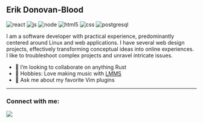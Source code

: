 ## Erik Donovan-Blood

 ![react](https://user-images.githubusercontent.com/49361894/194735984-0088c501-2ea1-447b-922d-1947c60af3f2.svg)
 ![js](https://user-images.githubusercontent.com/49361894/194735990-a92a1544-6f6b-4ebf-9eb1-3148a1b69a7b.svg)
 ![node](https://user-images.githubusercontent.com/49361894/194735997-ca439a7b-de9b-44fb-98df-de0e348c982d.svg)
 ![html5](https://user-images.githubusercontent.com/49361894/194736004-a8430d19-7685-440b-bb59-58412591cb39.svg)
 ![css](https://user-images.githubusercontent.com/49361894/194736008-f444cf88-9615-411a-b5c6-a86798b43180.svg)
 ![postgresql](https://user-images.githubusercontent.com/49361894/194736013-02d95228-339d-46a2-8fd0-75cd8d288194.svg)
<p>
I am a software developer with practical experience, predominantly centered around Linux and web applications. 
I have several web design projects, effectively transforming conceptual ideas into online experiences. I like to troubleshoot complex projects and unravel intricate issues.
</p>


- 👯 I’m looking to collaborate on anything Rust
- 🎹 Hobbies: Love making music with <a href="https://lmms.io/">LMMS</a>
- 💬 Ask me about my favorite Vim plugins

---



<h3 align="left">Connect with me:</h3>
<p align="left">
<a href="https://www.linkedin.com/in/erik-donovan-blood/" target="_blank" rel="noreferrer"><img src="https://img.shields.io/badge/linkedin- Erik Donovan--Blood-white?style=for-the-badge&color=0077B5&logo=linkedin&logoColor=0077B5&labelColor=white" /></a>
</p>
<!--
**Shramster/Shramster** is a ✨ _special_ ✨ repository because its `README.md` (this file) appears on your GitHub profile.

Here are some ideas to get you started:

- 🔭 I’m currently working on ...
- 🌱 I’m currently learning ...
- 🤔 I’m looking for help with ...
- 📫 How to reach me: ...
- 😄 Pronouns: ...
- ⚡ Fun fact: ...
-->
